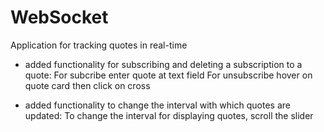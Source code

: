 # WebSocket
Application for tracking quotes in real-time 

- added functionality for subscribing and deleting a subscription to a quote:
  For subcribe enter quote at text field
  For unsubscribe hover on quote card then click on cross
  
- added functionality to change the interval with which quotes are updated:
  To change the interval for displaying quotes, scroll the slider
